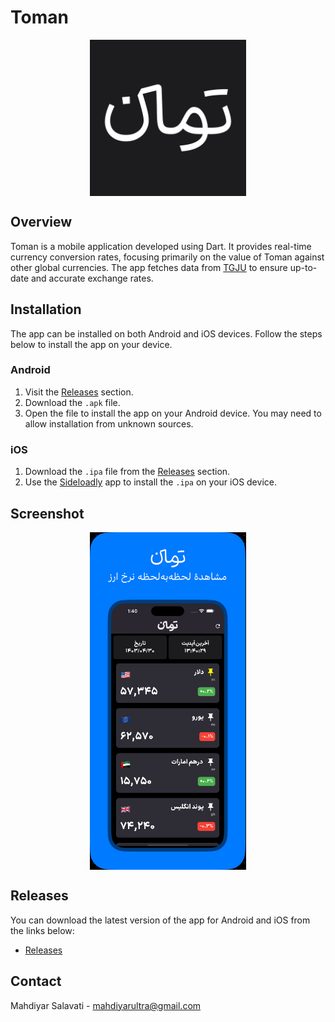 # Toman
<div align="center" style="display:flex; justify-content:center; align-items:center; gap: 10px;">
   <img src="icon.png" width="250" alt="Toman">
</div>

## Overview
Toman is a mobile application developed using Dart. It provides real-time currency conversion rates, focusing primarily on the value of Toman against other global currencies. The app fetches data from [TGJU](https://www.tgju.org/currency) to ensure up-to-date and accurate exchange rates.

## Installation
The app can be installed on both Android and iOS devices. Follow the steps below to install the app on your device.

### Android
1. Visit the [Releases](https://github.com/mahdiyarsalavati/Toman/releases/tag/v1.0.2) section.
2. Download the `.apk` file.
3. Open the file to install the app on your Android device. You may need to allow installation from unknown sources.

### iOS
1. Download the `.ipa` file from the [Releases](https://github.com/mahdiyarsalavati/Toman/releases/tag/v1.0.2) section.
2. Use the [Sideloadly](https://sideloadly.io/) app to install the `.ipa` on your iOS device.

## Screenshot

<div align="center" style="display:flex; justify-content:center; align-items:center; gap: 10px;">
   <img src="screenshot.png" width="250" alt="Toman">
</div>

## Releases
You can download the latest version of the app for Android and iOS from the links below:
- [Releases](https://github.com/mahdiyarsalavati/Toman/releases/tag/v1.0.2)

## Contact
Mahdiyar Salavati - [mahdiyarultra@gmail.com](mailto:mahdiyarultra@gmail.com)

